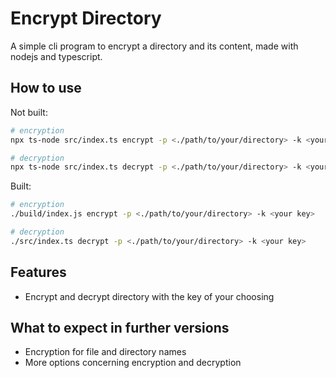 # Encrypt Directory

A simple cli program to encrypt a directory and its content, made with nodejs and typescript.

## How to use

Not built:

```sh
# encryption
npx ts-node src/index.ts encrypt -p <./path/to/your/directory> -k <your key>

# decryption
npx ts-node src/index.ts decrypt -p <./path/to/your/directory> -k <your key>
```

Built:

```sh
# encryption
./build/index.js encrypt -p <./path/to/your/directory> -k <your key>

# decryption
./src/index.ts decrypt -p <./path/to/your/directory> -k <your key>
```

## Features

- Encrypt and decrypt directory with the key of your choosing

## What to expect in further versions

- Encryption for file and directory names
- More options concerning encryption and decryption
